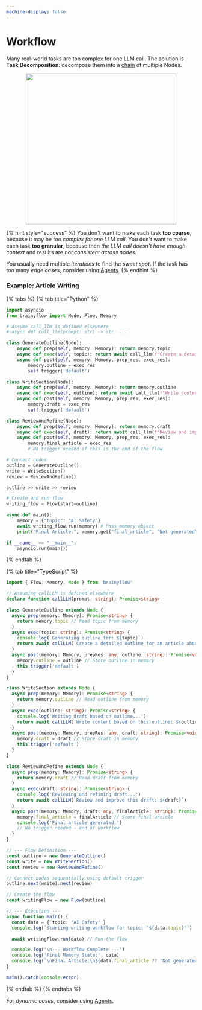 ```yaml
---
machine-display: false
---
```


# Workflow

Many real-world tasks are too complex for one LLM call. The solution is **Task Decomposition**: decompose them into a [chain](../core_abstraction/flow.md) of multiple Nodes.

<div align="center">
  <img src="https://github.com/zvictor/brainyflow/raw/main/.github/media/workflow.png?raw=true" width="400"/>
</div>

{% hint style="success" %}
You don't want to make each task **too coarse**, because it may be _too complex for one LLM call_.
You don't want to make each task **too granular**, because then _the LLM call doesn't have enough context_ and results are _not consistent across nodes_.

You usually need multiple _iterations_ to find the _sweet spot_. If the task has too many _edge cases_, consider using [Agents](./agent.md).
{% endhint %}

### Example: Article Writing

{% tabs %}
{% tab title="Python" %}

```python
import asyncio
from brainyflow import Node, Flow, Memory

# Assume call_llm is defined elsewhere
# async def call_llm(prompt: str) -> str: ...

class GenerateOutline(Node):
    async def prep(self, memory: Memory): return memory.topic
    async def exec(self, topic): return await call_llm(f"Create a detailed outline for an article about {topic}")
    async def post(self, memory: Memory, prep_res, exec_res):
        memory.outline = exec_res
        self.trigger('default')

class WriteSection(Node):
    async def prep(self, memory: Memory): return memory.outline
    async def exec(self, outline): return await call_llm(f"Write content based on this outline: {outline}")
    async def post(self, memory: Memory, prep_res, exec_res):
        memory.draft = exec_res
        self.trigger('default')

class ReviewAndRefine(Node):
    async def prep(self, memory: Memory): return memory.draft
    async def exec(self, draft): return await call_llm(f"Review and improve this draft: {draft}")
    async def post(self, memory: Memory, prep_res, exec_res):
        memory.final_article = exec_res
        # No trigger needed if this is the end of the flow

# Connect nodes
outline = GenerateOutline()
write = WriteSection()
review = ReviewAndRefine()

outline >> write >> review

# Create and run flow
writing_flow = Flow(start=outline)

async def main():
    memory = {"topic": "AI Safety"}
    await writing_flow.run(memory) # Pass memory object
    print("Final Article:", memory.get("final_article", "Not generated")) # Access memory object

if __name__ == "__main__":
    asyncio.run(main())
```

{% endtab %}

{% tab title="TypeScript" %}

```typescript
import { Flow, Memory, Node } from 'brainyflow'

// Assuming callLLM is defined elsewhere
declare function callLLM(prompt: string): Promise<string>

class GenerateOutline extends Node {
  async prep(memory: Memory): Promise<string> {
    return memory.topic // Read topic from memory
  }
  async exec(topic: string): Promise<string> {
    console.log(`Generating outline for: ${topic}`)
    return await callLLM(`Create a detailed outline for an article about ${topic}`)
  }
  async post(memory: Memory, prepRes: any, outline: string): Promise<void> {
    memory.outline = outline // Store outline in memory
    this.trigger('default')
  }
}

class WriteSection extends Node {
  async prep(memory: Memory): Promise<string> {
    return memory.outline // Read outline from memory
  }
  async exec(outline: string): Promise<string> {
    console.log('Writing draft based on outline...')
    return await callLLM(`Write content based on this outline: ${outline}`)
  }
  async post(memory: Memory, prepRes: any, draft: string): Promise<void> {
    memory.draft = draft // Store draft in memory
    this.trigger('default')
  }
}

class ReviewAndRefine extends Node {
  async prep(memory: Memory): Promise<string> {
    return memory.draft // Read draft from memory
  }
  async exec(draft: string): Promise<string> {
    console.log('Reviewing and refining draft...')
    return await callLLM(`Review and improve this draft: ${draft}`)
  }
  async post(memory: Memory, draft: any, finalArticle: string): Promise<void> {
    memory.final_article = finalArticle // Store final article
    console.log('Final article generated.')
    // No trigger needed - end of workflow
  }
}

// --- Flow Definition ---
const outline = new GenerateOutline()
const write = new WriteSection()
const review = new ReviewAndRefine()

// Connect nodes sequentially using default trigger
outline.next(write).next(review)

// Create the flow
const writingFlow = new Flow(outline)

// --- Execution ---
async function main() {
  const data = { topic: 'AI Safety' }
  console.log(`Starting writing workflow for topic: "${data.topic}"`)

  await writingFlow.run(data) // Run the flow

  console.log('\n--- Workflow Complete ---')
  console.log('Final Memory State:', data)
  console.log(`\nFinal Article:\n${data.final_article ?? 'Not generated'}`)
}

main().catch(console.error)
```

{% endtab %}
{% endtabs %}

For _dynamic cases_, consider using [Agents](./agent.md).

